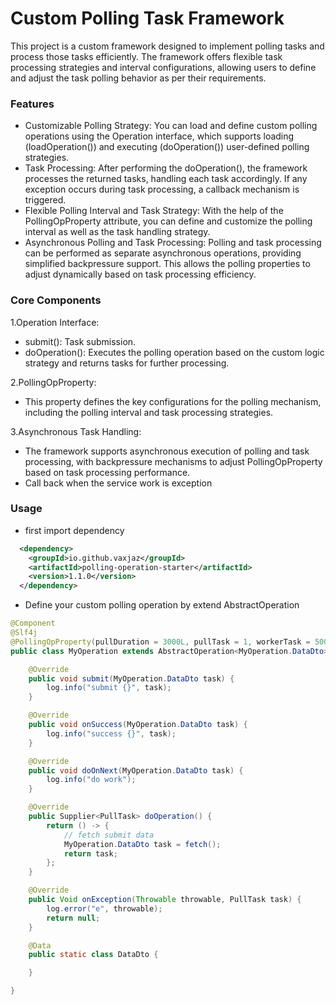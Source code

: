 # Custom Polling Task Framework
This project is a custom framework designed to implement polling tasks and process those tasks efficiently. The framework offers flexible task processing strategies and interval configurations, allowing users to define and adjust the task polling behavior as per their requirements.

### Features
* Customizable Polling Strategy: You can load and define custom polling operations using the Operation interface, which supports loading (loadOperation()) and executing (doOperation()) user-defined polling strategies.
* Task Processing: After performing the doOperation(), the framework processes the returned tasks, handling each task accordingly. If any exception occurs during task processing, a callback mechanism is triggered.
* Flexible Polling Interval and Task Strategy: With the help of the PollingOpProperty attribute, you can define and customize the polling interval as well as the task handling strategy.
* Asynchronous Polling and Task Processing: Polling and task processing can be performed as separate asynchronous operations, providing simplified backpressure support. This allows the polling properties to adjust dynamically based on task processing efficiency.
### Core Components
1.Operation Interface:

* submit(): Task submission.
* doOperation(): Executes the polling operation based on the custom logic strategy and returns tasks for further processing.

2.PollingOpProperty:
* This property defines the key configurations for the polling mechanism, including the polling interval and task processing strategies.

3.Asynchronous Task Handling:
* The framework supports asynchronous execution of polling and task processing, with backpressure mechanisms to adjust PollingOpProperty based on task processing performance.
* Call back when the service work is exception

### Usage
* first import dependency
```xml
  <dependency>
    <groupId>io.github.vaxjaz</groupId>
    <artifactId>polling-operation-starter</artifactId>
    <version>1.1.0</version>
  </dependency>
```
* Define your custom polling operation by extend AbstractOperation
```java
@Component
@Slf4j
@PollingOpProperty(pullDuration = 3000L, pullTask = 1, workerTask = 500, strategy = PollingStrategyEnum.FIXED_THEN_IMMEDIATELY)
public class MyOperation extends AbstractOperation<MyOperation.DataDto> {

    @Override
    public void submit(MyOperation.DataDto task) {
        log.info("submit {}", task);
    }

    @Override
    public void onSuccess(MyOperation.DataDto task) {
        log.info("success {}", task);
    }

    @Override
    public void doOnNext(MyOperation.DataDto task) {
        log.info("do work");
    }

    @Override
    public Supplier<PullTask> doOperation() {
        return () -> {
            // fetch submit data
            MyOperation.DataDto task = fetch(); 
            return task;
        };
    }

    @Override
    public Void onException(Throwable throwable, PullTask task) {
        log.error("e", throwable);
        return null;
    }

    @Data
    public static class DataDto {

    }

}

```
